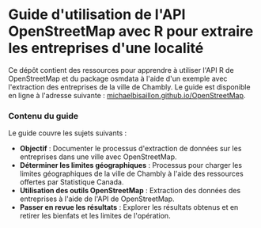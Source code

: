 # Guide d'utilisation de l'API OpenStreetMap avec R pour extraire les entreprises d'une localité

Ce dépôt contient des ressources pour apprendre à utiliser l'API R de OpenStreetMap et du package osmdata à l'aide d'un exemple avec l'extraction des entreprises de la ville de Chambly. Le guide est disponible en ligne à l'adresse suivante : [michaelbisaillon.github.io/OpenStreetMap](https://michaelbisaillon.github.io/OpenStreetMap/).

### Contenu du guide

Le guide couvre les sujets suivants :
- **Objectif** : Documenter le processus d'extraction de données sur les entreprises dans une ville avec OpenStreetMap.
- **Déterminer les limites géographiques** : Processus pour charger les limites géographiques de la ville de Chambly à l'aide des ressources offertes par Statistique Canada.
- **Utilisation des outils OpenStreetMap** : Extraction des données des entreprises à l'aide de l'API de OpenStreetMap.
- **Passer en revue les résultats** : Explorer les résultats obtenus et en retirer les bienfats et les limites de l'opération.




